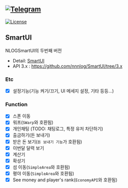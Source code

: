 [![Telegram](https://img.shields.io/badge/Telegram-NLOG-red.svg?logo=telegram)](https://t.me/nnnlog)
---
[![License](https://img.shields.io/github/license/nnnlog/SmartUI.svg?label=License)](LICENSE)

## SmartUI
NLOGSmartUI의 두번째 버전
* Detail: [SmartUI](https://nnnlog.github.io/projects/smartui)
* API 3.x : https://github.com/nnnlog/SmartUI/tree/3.x

### Etc
* [x] 설정기능(기능 켜기/끄기, UI 메세지 설정, 기타 등등...) 

### Function
* [x] 스폰 이동
* [x] 워프(```SWarp```와 호환됨)
* [x] 개인채팅 (TODO: 채팅로그, 특정 유저 차단하기)
* [x] 출금하기(돈 보내기)
* [x] 받은 돈 보기(```돈 보내기 기능```가 호환됨)
* [x] 이번달 달력 보기
* [x] 계산기
* [x] 확성기
* [x] 섬 이동(```SimpleArea```와 호환됨)
* [x] 평야 이동(```SimpleArea```와 호환됨)
* [x] See money and player's rank(```EconomyAPI```와 호환됨)
